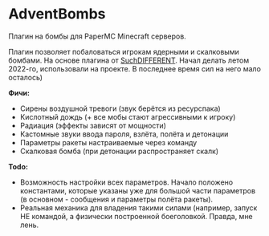 # AdventBombs
Плагин на бомбы для PaperMC Minecraft серверов.

Плагин позволяет побаловаться игрокам ядерными и скалковыми бомбами. На основе плагина от [SuchDIFFERENT](https://github.com/SuchDIFFERENT). Начал делать летом 2022-го, использовали на проекте. В последнее время сил на него мало осталось)

**Фичи:**
- Сирены воздушной тревоги (звук берётся из ресурспака)
- Кислотный дождь (+ все мобы стают агрессивными к игроку)
- Радиация (эффекты зависят от мощности)
- Кастомные звуки ввода пароля, взлёта, полёта и детонации
- Параметры ракеты настраиваемые через команду
- Скалковая бомба (при детонации распространяет скалк)

**Todo:**
- Возможность настройки всех параметров. Начало положено константами, которые указаны уже для большой части параметров (в основном - сообщения и параметры полёта ракеты).
- Реальная механика для владения такими силами (например, запуск НЕ командой, а физически построенной боеголовкой. Правда, мне лень.
